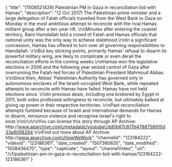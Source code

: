 {
    "title": "[1508521429] Palestinian PM in Gaza in reconciliation bid with Hamas",
    "description": "(2 Oct 2017) The Palestinian prime minister and a large delegation of Fatah officials travelled from the West Bank to Gaza on Monday in the most ambitious attempt to reconcile with the rival Hamas militant group after a ten-year rift. \r\nMinutes after entering the coastal territory, Rami Hamdallah told a crowd of Fatah and Hamas officials that national unity was the only way to achieve statehood.\r\nIn a significant concession, Hamas has offered to turn over all governing responsibilities to Hamdallah. \r\nBut key sticking points, primarily Hamas' refusal to disarm its powerful military wing, are likely to complicate or even derail the reconciliation efforts in the coming weeks.\r\nHamas won the legislative elections in 2006 and the following year seized control of Gaza after overrunning the Fatah-led forces of Palestinian President Mahmoud Abbas. \r\nSince then, Abbas' Palestinian Authority has governed only in autonomous enclaves of the Israeli-occupied West Bank, while repeated attempts to reconcile with Hamas have failed. Hamas have not held elections since. \r\nIn previous deals, including one brokered by Egypt in 2011, both sides professed willingness to reconcile, but ultimately balked at giving up power in their respective territories. \r\nPast reconciliation attempts fumbled because of Israeli and international demands for Hamas to disarm, renounce violence and recognise Israel's right to exist.\r\n\r\n\r\nYou can license this story through AP Archive: http:\/\/www.aparchive.com\/metadata\/youtube\/dd0b67c817b4788758910d33a8068284 \r\nFind out more about AP Archive: http:\/\/www.aparchive.com\/HowWeWork",
    "channelid": "123184222",
    "videoid": "123186361",
    "date_created": "1507380835",
    "date_modified": "1508436470",
    "type": "captivate",
    "layout": "channelVideo",
    "url": "\/c1\/palestinian-pm-in-gaza-in-reconciliation-bid-with-hamas\/123184222-123186361"
}